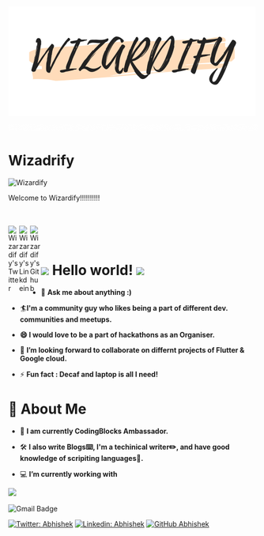 ![](1234.png)

![Hello](Hello.gif)
# Wizadrify

<p align="left"> <img src="https://komarev.com/ghpvc/?username=Dev-Wizard&label=Views&color=blue&style=plastic" alt="Wizardify" /> </p>

Welcome to Wizardify!!!!!!!!!!

<br>
 <br>
 <a href="https://twitter.com/_Abhishek_k10">
  <img align="left" alt="Wizardify's Twitter" width="22px" src="https://cdn.jsdelivr.net/npm/simple-icons@v3/icons/twitter.svg" />
</a>
<a href="https://www.linkedin.com/in/abhishek-k-371076b8/">
  <img align="left" alt="Wizardify's Linkdein" width="22px" src="https://cdn.jsdelivr.net/npm/simple-icons@v3/icons/linkedin.svg" />
</a>
<a href="https://github.com/DOOMSTERR">
  <img align="left" alt="Wizardify's Github" width="22px" src="https://cdn.jsdelivr.net/npm/simple-icons@v3/icons/github.svg" />
</a>
<br>
<br>


# <img src="https://github.com/TheDudeThatCode/TheDudeThatCode/blob/master/Assets/Hi.gif" width="29px"> Hello world!&nbsp;<img src="https://github.com/TheDudeThatCode/TheDudeThatCode/blob/master/Assets/Earth.gif" width="24px">

- 💬 **Ask me about anything :)** 

- 🏄‍**I'm a community guy who likes being a part of different dev. communities and meetups.**

- **😄 I would love to be a part of hackathons as an Organiser.**

- 👯 **I’m looking forward to collaborate on differnt projects of Flutter & Google cloud.**

- ⚡ **Fun fact : Decaf and laptop is all I need!**



# 🧐 About Me
- 🌱 **I am currently CodingBlocks Ambassador.**

- 🛠️ **I also write Blogs⌨️, I'm a techinical writer✏️, and have good knowledge of scripiting languages📜.**

- 💻 **I’m currently working with**


![](https://img.shields.io/badge/Youtube-%F0%9F%A7%A0%20-red)

![Gmail Badge](https://img.shields.io/badge/-abhishek_kumar_007@yahoo.com-c14438?style=flat-square&logo=Gmail&logoColor=white&link=mailto:abhishek_kumar_007@yahoo.com)

[![Twitter: Abhishek](https://img.shields.io/twitter/follow/_Abhishek_k10?style=social)](https://twitter.com/_Abhishek_k10)
[![Linkedin: Abhishek](https://img.shields.io/badge/-Abhisek-blue?style=flat-square&logo=Linkedin&logoColor=white&link=https://www.linkedin.com/in/abhishek-k-371076b8/)](https://www.linkedin.com/in/abhishek-k-371076b8/)
[![GitHub Abhishek](https://img.shields.io/github/followers/DOOMSTERR?label=follow&style=social)](https://github.com/DOOMSTERR)


